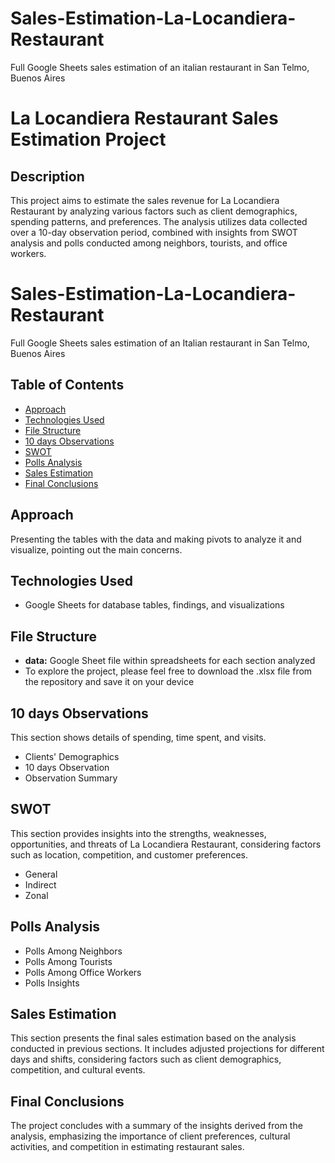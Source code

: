 # Sales-Estimation-La-Locandiera-Restaurant
Full Google Sheets sales estimation of an italian restaurant in San Telmo, Buenos Aires

# La Locandiera Restaurant Sales Estimation Project

## Description
This project aims to estimate the sales revenue for La Locandiera Restaurant by analyzing various factors such as client demographics, spending patterns, and preferences. The analysis utilizes data collected over a 10-day observation period, combined with insights from SWOT analysis and polls conducted among neighbors, tourists, and office workers.


# Sales-Estimation-La-Locandiera-Restaurant
Full Google Sheets sales estimation of an Italian restaurant in San Telmo, Buenos Aires

## Table of Contents
- [Approach](#approach)
- [Technologies Used](#technologies-used)
- [File Structure](#file-structure)
- [10 days Observations](#10-days-observations)
- [SWOT](#swot)
- [Polls Analysis](#polls-analysis)
- [Sales Estimation](#sales-estimation)
- [Final Conclusions](#final-conclusions)

## Approach
Presenting the tables with the data and making pivots to analyze it and visualize, pointing out the main concerns.

## Technologies Used
- Google Sheets for database tables, findings, and visualizations

## File Structure
- **data:** Google Sheet file within spreadsheets for each section analyzed
- To explore the project, please feel free to download the .xlsx file from the repository and save it on your device


## 10 days Observations
This section shows details of spending, time spent, and visits.
- Clients' Demographics
- 10 days Observation
- Observation Summary

## SWOT
This section provides insights into the strengths, weaknesses, opportunities, and threats of La Locandiera Restaurant, considering factors such as location, competition, and customer preferences.
- General
- Indirect
- Zonal

## Polls Analysis
- Polls Among Neighbors
- Polls Among Tourists
- Polls Among Office Workers
- Polls Insights

## Sales Estimation
This section presents the final sales estimation based on the analysis conducted in previous sections. It includes adjusted projections for different days and shifts, considering factors such as client demographics, competition, and cultural events.

## Final Conclusions
The project concludes with a summary of the insights derived from the analysis, emphasizing the importance of client preferences, cultural activities, and competition in estimating restaurant sales.
